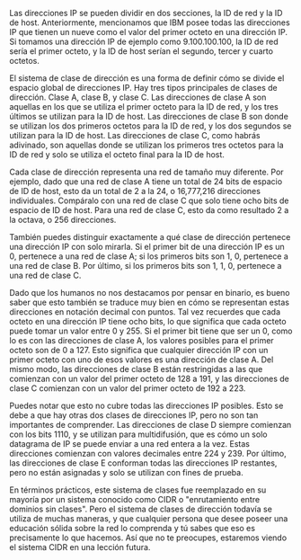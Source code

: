 Las direcciones IP se pueden dividir en dos secciones, la ID de red y la ID de host. Anteriormente, mencionamos que IBM posee todas las direcciones IP que tienen un nueve como el valor del primer octeto en una dirección IP. Si tomamos una dirección IP de ejemplo como 9.100.100.100, la ID de red sería el primer octeto, y la ID de host serían el segundo, tercer y cuarto octetos.

El sistema de clase de dirección es una forma de definir cómo se divide el espacio global de direcciones IP. Hay tres tipos principales de clases de dirección. Clase A, clase B, y clase C. Las direcciones de clase A son aquellas en los que se utiliza el primer octeto para la ID de red, y los tres últimos se utilizan para la ID de host. Las direcciones de clase B son donde se utilizan los dos primeros octetos para la ID de red, y los dos segundos se utilizan para la ID de host. Las direcciones de clase C, como habrás adivinado, son aquellas donde se utilizan los primeros tres octetos para la ID de red y solo se utiliza el octeto final para la ID de host.

Cada clase de dirección representa una red de tamaño muy diferente. Por ejemplo, dado que una red de clase A tiene un total de 24 bits de espacio de ID de host, esto da un total de 2 a la 24, o 16,777,216 direcciones individuales. Compáralo con una red de clase C que solo tiene ocho bits de espacio de ID de host. Para una red de clase C, esto da como resultado 2 a la octava, o 256 direcciones.

También puedes distinguir exactamente a qué clase de dirección pertenece una dirección IP con solo mirarla. Si el primer bit de una dirección IP es un 0, pertenece a una red de clase A; si los primeros bits son 1, 0, pertenece a una red de clase B. Por último, si los primeros bits son 1, 1, 0, pertenece a una red de clase C.

Dado que los humanos no nos destacamos por pensar en binario, es bueno saber que esto también se traduce muy bien en cómo se representan estas direcciones en notación decimal con puntos. Tal vez recuerdes que cada octeto en una dirección IP tiene ocho bits, lo que significa que cada octeto puede tomar un valor entre 0 y 255. Si el primer bit tiene que ser un 0, como lo es con las direcciones de clase A, los valores posibles para el primer octeto son de 0 a 127. Esto significa que cualquier dirección IP con un primer octeto con uno de esos valores es una dirección de clase A. Del mismo modo, las direcciones de clase B están restringidas a las que comienzan con un valor del primer octeto de 128 a 191, y las direcciones de clase C comienzan con un valor del primer octeto de 192 a 223.

Puedes notar que esto no cubre todas las direcciones IP posibles. Esto se debe a que hay otras dos clases de direcciones IP, pero no son tan importantes de comprender. Las direcciones de clase D siempre comienzan con los bits 1110, y se utilizan para multidifusión, que es cómo un solo datagrama de IP se puede enviar a una red entera a la vez. Estas direcciones comienzan con valores decimales entre 224 y 239. Por último, las direcciones de clase E conforman todas las direcciones IP restantes, pero no están asignadas y solo se utilizan con fines de prueba.

En términos prácticos, este sistema de clases fue reemplazado en su mayoría por un sistema conocido como CIDR o "enrutamiento entre dominios sin clases". Pero el sistema de clases de dirección todavía se utiliza de muchas maneras, y que cualquier persona que desee poseer una educación sólida sobre la red lo comprenda y tú sabes que eso es precisamente lo que hacemos. Así que no te preocupes, estaremos viendo el sistema CIDR en una lección futura.
